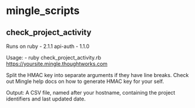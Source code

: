 mingle_scripts
==============

check_project_activity
----------------------

Runs on 
ruby - 2.1.1
api-auth - 1.1.0

Usage: - ruby check_project_activity.rb https://yoursite.mingle.thoughtworks.com <your username> <your secret HMAC key>

Split the HMAC key into separate arguments if they have line breaks.
Check out Mingle help docs on how to generate HMAC key for your self.


Output: A CSV file, named after your hostname, containing the project identifiers and last updated date.


